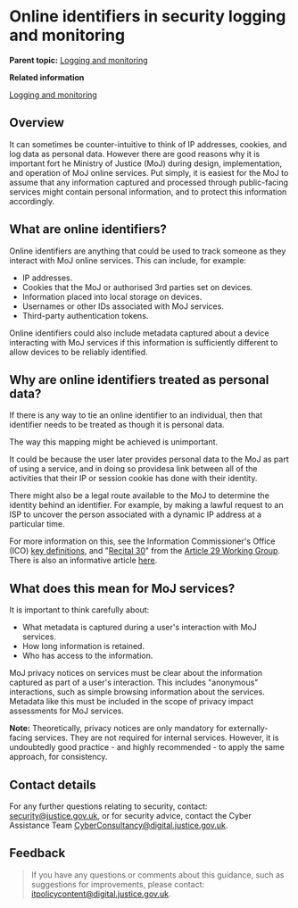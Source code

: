 # Online identifiers in security logging and monitoring

**Parent topic:** [Logging and monitoring](logging-and-monitoring.md)

**Related information**  


[Logging and monitoring](logging-and-monitoring.md)

## Overview

It can sometimes be counter-intuitive to think of IP addresses, cookies, and log data as personal data. However there are good reasons why it is important fort he Ministry of Justice \(MoJ\) during design, implementation, and operation of MoJ online services. Put simply, it is easiest for the MoJ to assume that any information captured and processed through public-facing services might contain personal information, and to protect this information accordingly.

## What are online identifiers?

Online identifiers are anything that could be used to track someone as they interact with MoJ online services. This can include, for example:

-   IP addresses.
-   Cookies that the MoJ or authorised 3rd parties set on devices.
-   Information placed into local storage on devices.
-   Usernames or other IDs associated with MoJ services.
-   Third-party authentication tokens.

Online identifiers could also include metadata captured about a device interacting with MoJ services if this information is sufficiently different to allow devices to be reliably identified.

## Why are online identifiers treated as personal data?

If there is any way to tie an online identifier to an individual, then that identifier needs to be treated as though it is personal data.

The way this mapping might be achieved is unimportant.

It could be because the user later provides personal data to the MoJ as part of using a service, and in doing so providesa link between all of the activities that their IP or session cookie has done with their identity.

There might also be a legal route available to the MoJ to determine the identity behind an identifier. For example, by making a lawful request to an ISP to uncover the person associated with a dynamic IP address at a particular time.

For more information on this, see the Information Commissioner's Office \(ICO\) [key definitions](https://ico.org.uk/for-organisations/guide-to-the-general-data-protection-regulation-gdpr/key-definitions/), and "[Recital 30](https://www.privacy-regulation.eu/en/recital-30-GDPR.htm)" from the [Article 29 Working Group](https://en.wikipedia.org/wiki/Article_29_Data_Protection_Working_Party). There is also an informative article [here](https://www.fieldfisher.com/en/services/privacy-security-and-information/privacy-security-and-information-law-blog/can-a-dynamic-ip-address-constitute-personal-data).

## What does this mean for MoJ services?

It is important to think carefully about:

-   What metadata is captured during a user's interaction with MoJ services.
-   How long information is retained.
-   Who has access to the information.

MoJ privacy notices on services must be clear about the information captured as part of a user's interaction. This includes "anonymous" interactions, such as simple browsing information about the services. Metadata like this must be included in the scope of privacy impact assessments for MoJ services.

**Note:** Theoretically, privacy notices are only mandatory for externally-facing services. They are not required for internal services. However, it is undoubtedly good practice - and highly recommended - to apply the same approach, for consistency.

## Contact details

For any further questions relating to security, contact: [security@justice.gov.uk](mailto:security@justice.gov.uk), or for security advice, contact the Cyber Assistance Team [CyberConsultancy@digital.justice.gov.uk](mailto:CyberConsultancy@digital.justice.gov.uk).

## Feedback

> If you have any questions or comments about this guidance, such as suggestions for improvements, please contact: [itpolicycontent@digital.justice.gov.uk](mailto:itpolicycontent@digital.justice.gov.uk).

